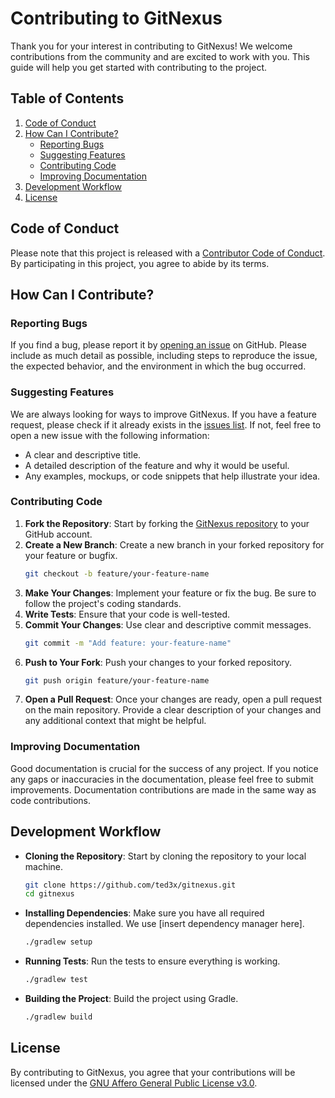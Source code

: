 # Contributing to GitNexus

Thank you for your interest in contributing to GitNexus! We welcome contributions from the community and are excited to work with you. This guide will help you get started with contributing to the project.

## Table of Contents

1. [Code of Conduct](#code-of-conduct)
2. [How Can I Contribute?](#how-can-i-contribute)
    - [Reporting Bugs](#reporting-bugs)
    - [Suggesting Features](#suggesting-features)
    - [Contributing Code](#contributing-code)
    - [Improving Documentation](#improving-documentation)
3. [Development Workflow](#development-workflow)
4. [License](#license)

## Code of Conduct

Please note that this project is released with a [Contributor Code of Conduct](CODE_OF_CONDUCT.md). By participating in this project, you agree to abide by its terms.

## How Can I Contribute?

### Reporting Bugs

If you find a bug, please report it by [opening an issue](https://github.com/ted3x/gitnexus/issues) on GitHub. Please include as much detail as possible, including steps to reproduce the issue, the expected behavior, and the environment in which the bug occurred.

### Suggesting Features

We are always looking for ways to improve GitNexus. If you have a feature request, please check if it already exists in the [issues list](https://github.com/ted3x/gitnexus/issues). If not, feel free to open a new issue with the following information:

- A clear and descriptive title.
- A detailed description of the feature and why it would be useful.
- Any examples, mockups, or code snippets that help illustrate your idea.

### Contributing Code

1. **Fork the Repository**: Start by forking the [GitNexus repository](https://github.com/ted3x/gitnexus) to your GitHub account.
2. **Create a New Branch**: Create a new branch in your forked repository for your feature or bugfix.
    ```bash
    git checkout -b feature/your-feature-name
    ```
3. **Make Your Changes**: Implement your feature or fix the bug. Be sure to follow the project's coding standards.
4. **Write Tests**: Ensure that your code is well-tested.
5. **Commit Your Changes**: Use clear and descriptive commit messages.
    ```bash
    git commit -m "Add feature: your-feature-name"
    ```
6. **Push to Your Fork**: Push your changes to your forked repository.
    ```bash
    git push origin feature/your-feature-name
    ```
7. **Open a Pull Request**: Once your changes are ready, open a pull request on the main repository. Provide a clear description of your changes and any additional context that might be helpful.

### Improving Documentation

Good documentation is crucial for the success of any project. If you notice any gaps or inaccuracies in the documentation, please feel free to submit improvements. Documentation contributions are made in the same way as code contributions.

## Development Workflow

- **Cloning the Repository**: Start by cloning the repository to your local machine.
    ```bash
    git clone https://github.com/ted3x/gitnexus.git
    cd gitnexus
    ```
- **Installing Dependencies**: Make sure you have all required dependencies installed. We use [insert dependency manager here].
    ```bash
    ./gradlew setup
    ```
- **Running Tests**: Run the tests to ensure everything is working.
    ```bash
    ./gradlew test
    ```
- **Building the Project**: Build the project using Gradle.
    ```bash
    ./gradlew build
    ```

## License

By contributing to GitNexus, you agree that your contributions will be licensed under the [GNU Affero General Public License v3.0](LICENSE).
